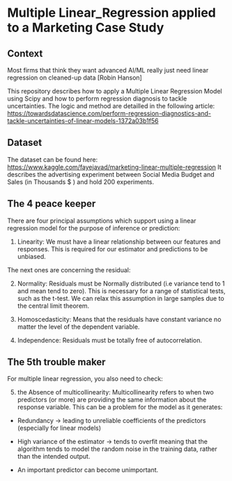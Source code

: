 # Multiple Linear_Regression applied to a Marketing Case Study

## Context

Most firms that think they want advanced AI/ML really just need linear regression on cleaned-up data [Robin Hanson]

This repository describes how to apply a Multiple Linear Regression Model using Scipy and how to perform regression diagnosis to tackle uncertainties. 
The logic and method are detailled in the following article: https://towardsdatascience.com/perform-regression-diagnostics-and-tackle-uncertainties-of-linear-models-1372a03b1f56 

## Dataset

The dataset can be found here: https://www.kaggle.com/fayejavad/marketing-linear-multiple-regression
It describes the advertising experiment between Social Media Budget and Sales (in Thousands $ ) and hold 200 experiments.

## The 4 peace keeper

There are four principal assumptions which support using a linear regression model for the purpose of inference or prediction:

1. Linearity: 
We must have a linear relationship between our features and responses. This is required for our estimator and predictions to be unbiased.

The next ones are concerning the residual:

2. Normality:
Residuals must be Normally distributed (i.e variance tend to 1 and mean tend to zero). This is necessary for a range of statistical tests, such as the t-test. We can relax this assumption in large samples due to the central limit theorem.

3. Homoscedasticity:
Means that the residuals have constant variance no matter the level of the dependent variable.


4. Independence:
Residuals must be totally free of autocorrelation.


## The 5th trouble maker

For multiple linear regression, you also need to check:

5. the Absence of multicollinearity:
Multicollinearity refers to when two predictors (or more) are providing the same information about the response variable. This can be a problem for the model as it generates:

- Redundancy → leading to unreliable coefficients of the predictors (especially for linear models)

- High variance of the estimator → tends to overfit meaning that the algorithm tends to model the random noise in the training data, rather than the intended output.

- An important predictor can become unimportant.


